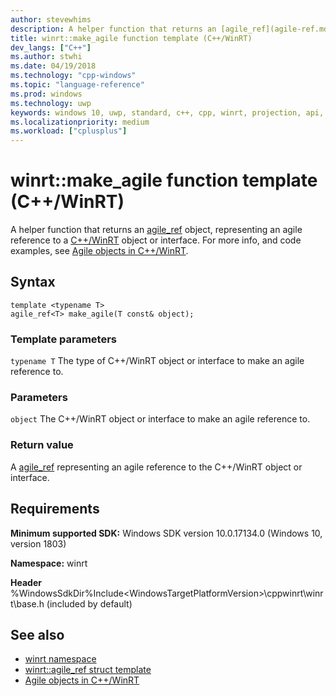 ```yaml
---
author: stevewhims
description: A helper function that returns an [agile_ref](agile-ref.md) object, representing an agile reference to a C++/WinRT object or interface.
title: winrt::make_agile function template (C++/WinRT)
dev_langs: ["C++"]
ms.author: stwhi
ms.date: 04/19/2018
ms.technology: "cpp-windows"
ms.topic: "language-reference"
ms.prod: windows
ms.technology: uwp
keywords: windows 10, uwp, standard, c++, cpp, winrt, projection, api, reference, agile
ms.localizationpriority: medium
ms.workload: ["cplusplus"]
---
```


# winrt::make_agile function template (C++/WinRT)

A helper function that returns an [agile_ref](agile-ref.md) object, representing an agile reference to a [C++/WinRT](/windows/uwp/cpp-and-winrt-apis/intro-to-using-cpp-with-winrt) object or interface. For more info, and code examples, see [Agile objects in C++/WinRT](/windows/uwp/cpp-and-winrt-apis/agile-objects).

## Syntax
```cppwinrt
template <typename T>
agile_ref<T> make_agile(T const& object);
```

### Template parameters
`typename T`
The type of C++/WinRT object or interface to make an agile reference to.

### Parameters
`object`
The C++/WinRT object or interface to make an agile reference to.

### Return value 
A [agile_ref](agile-ref.md) representing an agile reference to the C++/WinRT object or interface.

## Requirements
**Minimum supported SDK:** Windows SDK version 10.0.17134.0 (Windows 10, version 1803)

**Namespace:** winrt

**Header** %WindowsSdkDir%Include\<WindowsTargetPlatformVersion>\cppwinrt\winrt\base.h (included by default)

## See also 
* [winrt namespace](winrt.md)
* [winrt::agile_ref struct template](agile-ref.md)
* [Agile objects in C++/WinRT](/windows/uwp/cpp-and-winrt-apis/agile-objects)
